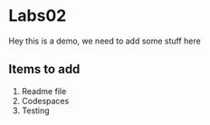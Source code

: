 # Labs02

Hey this is a demo, we need to add some stuff here

## Items to add

1. Readme file
2. Codespaces
3. Testing
